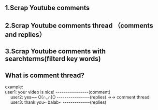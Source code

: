 ## 1.Scrap Youtube comments
## 2.Scrap Youtube comments thread （comments and replies）
## 3.Scrap Youtube comments with searchterms(filterd key words)


## What is comment thread?
example:<br />
user1: your video is nice! -----------------(comment)
<br />
&emsp; user2: yes~~ O(∩_∩)O   -----------------(replies)              →→  comment thread    
&emsp; user3: thank you~ balab~  --------------(replies)  

